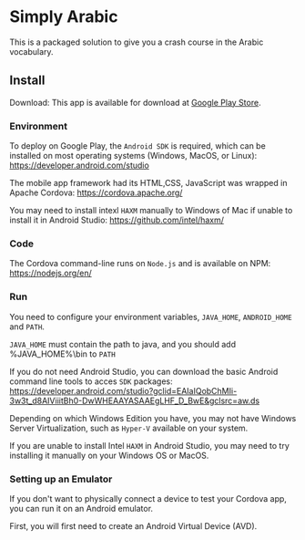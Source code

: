 # Simply Arabic
This is a packaged solution to give you a crash course in the Arabic vocabulary.

## Install

Download: This app is available for download at [Google Play Store](https://play.google.com/store/apps/details?id=com.learnsimply.arabic&hl=en_US&gl=US).

### Environment
To deploy on Google Play, the `Android SDK` is required, which can be installed on most operating systems (Windows, MacOS, or Linux):
https://developer.android.com/studio

The mobile app framework had its HTML,CSS, JavaScript was wrapped in Apache Cordova: https://cordova.apache.org/

You may need to install intexl `HAXM` manually to Windows of Mac if unable to install it in Android Studio: 
https://github.com/intel/haxm/

### Code
The Cordova command-line runs on `Node.js` and is available on NPM: https://nodejs.org/en/

### Run
You need to configure your environment variables, `JAVA_HOME`, `ANDROID_HOME` and `PATH`.

`JAVA_HOME` must contain the path to java, and you should add %JAVA_HOME%\bin to `PATH`

If you do not need Android Studio, you can download the basic Android command line tools to acces `SDK` packages:
https://developer.android.com/studio?gclid=EAIaIQobChMIi-3w3t_d8AIViiitBh0-DwWHEAAYASAAEgLHF_D_BwE&gclsrc=aw.ds

Depending on which Windows Edition you have, you may not have Windows Server Virtualization, such as `Hyper-V` available on your system.

If you are unable to install Intel `HAXM` in Android Studio, you may need to try installing it manually on your Windows OS or MacOS.

### Setting up an Emulator
If you don't want to physically connect a device to test your Cordova app, you can run it on an Android emulator.

First, you will first need to create an Android Virtual Device (AVD).
